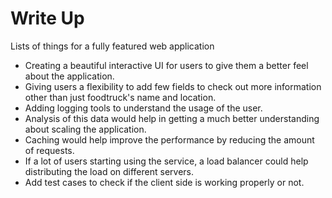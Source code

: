 # Write Up

Lists of things for a fully featured web application

- Creating a beautiful interactive UI for users to give them a better feel about the application.
- Giving users a flexibility to add few fields to check out more information other than just foodtruck's name and location.
- Adding logging tools to understand the usage of the user.
- Analysis of this data would help in getting a much better understanding about scaling the application.
- Caching would help improve the performance by reducing the amount of requests.
- If a lot of users starting using the service, a load balancer could help distributing the load on different servers. 
- Add test cases to check if the client side is working properly or not.